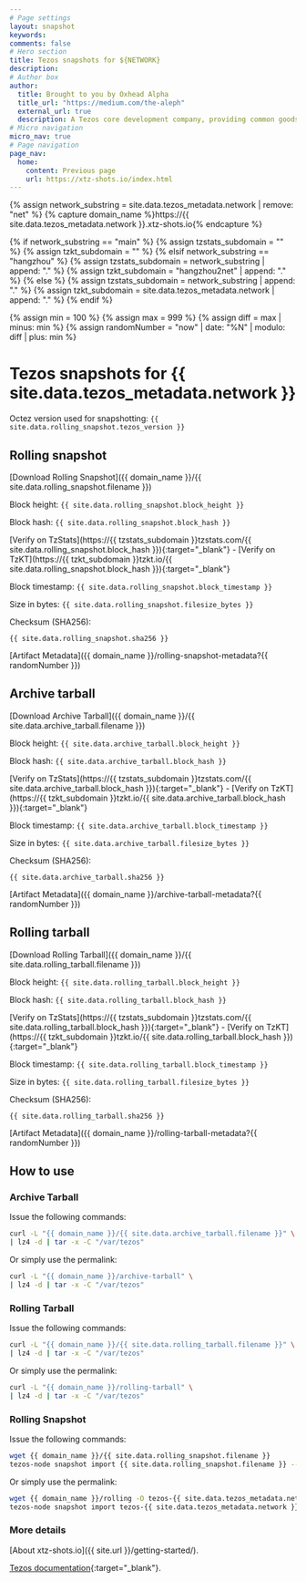 ```yaml
---
# Page settings
layout: snapshot
keywords:
comments: false
# Hero section
title: Tezos snapshots for ${NETWORK}
description:
# Author box
author:
  title: Brought to you by Oxhead Alpha
  title_url: "https://medium.com/the-aleph"
  external_url: true
  description: A Tezos core development company, providing common goods for the Tezos ecosystem. <a href="https://medium.com/the-aleph" target="_blank">Learn more</a>.
# Micro navigation
micro_nav: true
# Page navigation
page_nav:
  home:
    content: Previous page
    url: https://xtz-shots.io/index.html
---
```


{% assign network_substring = site.data.tezos_metadata.network | remove: "net" %}
{% capture domain_name %}https://{{ site.data.tezos_metadata.network }}.xtz-shots.io{% endcapture %}

{% if network_substring == "main" %}
  {% assign tzstats_subdomain = "" %}
  {% assign tzkt_subdomain = "" %}
{% elsif network_substring == "hangzhou" %}
  {% assign tzstats_subdomain = network_substring | append: "." %}
  {% assign tzkt_subdomain = "hangzhou2net" | append: "." %}
{% else %}
  {% assign tzstats_subdomain = network_substring | append: "." %}
  {% assign tzkt_subdomain = site.data.tezos_metadata.network | append: "." %}
{% endif %}

{% assign min = 100 %}
{% assign max = 999 %}
{% assign diff = max | minus: min %}
{% assign randomNumber = "now" | date: "%N" | modulo: diff | plus: min %}

# Tezos snapshots for {{ site.data.tezos_metadata.network }}

Octez version used for snapshotting: `{{ site.data.rolling_snapshot.tezos_version }}`

## Rolling snapshot

[Download Rolling Snapshot]({{ domain_name }}/{{ site.data.rolling_snapshot.filename }})

Block height: `{{ site.data.rolling_snapshot.block_height }}`

Block hash: `{{ site.data.rolling_snapshot.block_hash }}`

[Verify on TzStats](https://{{ tzstats_subdomain }}tzstats.com/{{ site.data.rolling_snapshot.block_hash }}){:target="\_blank"} - [Verify on TzKT](https://{{ tzkt_subdomain }}tzkt.io/{{ site.data.rolling_snapshot.block_hash }}){:target="\_blank"}

Block timestamp: `{{ site.data.rolling_snapshot.block_timestamp }}`

Size in bytes: `{{ site.data.rolling_snapshot.filesize_bytes }}`

Checksum (SHA256):

```
{{ site.data.rolling_snapshot.sha256 }}
```

[Artifact Metadata]({{ domain_name }}/rolling-snapshot-metadata?{{ randomNumber }})

## Archive tarball

[Download Archive Tarball]({{ domain_name }}/{{ site.data.archive_tarball.filename }})

Block height: `{{ site.data.archive_tarball.block_height }}`

Block hash: `{{ site.data.archive_tarball.block_hash }}`

[Verify on TzStats](https://{{ tzstats_subdomain }}tzstats.com/{{ site.data.archive_tarball.block_hash }}){:target="\_blank"} - [Verify on TzKT](https://{{ tzkt_subdomain }}tzkt.io/{{ site.data.archive_tarball.block_hash }}){:target="\_blank"}

Block timestamp: `{{ site.data.archive_tarball.block_timestamp }}`

Size in bytes: `{{ site.data.archive_tarball.filesize_bytes }}`

Checksum (SHA256):

```
{{ site.data.archive_tarball.sha256 }}
```

[Artifact Metadata]({{ domain_name }}/archive-tarball-metadata?{{ randomNumber }})

## Rolling tarball

[Download Rolling Tarball]({{ domain_name }}/{{ site.data.rolling_tarball.filename }})

Block height: `{{ site.data.rolling_tarball.block_height }}`

Block hash: `{{ site.data.rolling_tarball.block_hash }}`

[Verify on TzStats](https://{{ tzstats_subdomain }}tzstats.com/{{ site.data.rolling_tarball.block_hash }}){:target="\_blank"} - [Verify on TzKT](https://{{ tzkt_subdomain }}tzkt.io/{{ site.data.rolling_tarball.block_hash }}){:target="\_blank"}

Block timestamp: `{{ site.data.rolling_tarball.block_timestamp }}`

Size in bytes: `{{ site.data.rolling_tarball.filesize_bytes }}`

Checksum (SHA256):

```
{{ site.data.rolling_tarball.sha256 }}
```

[Artifact Metadata]({{ domain_name }}/rolling-tarball-metadata?{{ randomNumber }})

## How to use

### Archive Tarball

Issue the following commands:

```bash
curl -L "{{ domain_name }}/{{ site.data.archive_tarball.filename }}" \
| lz4 -d | tar -x -C "/var/tezos"
```

Or simply use the permalink:

```bash
curl -L "{{ domain_name }}/archive-tarball" \
| lz4 -d | tar -x -C "/var/tezos"
```

### Rolling Tarball

Issue the following commands:

```bash
curl -L "{{ domain_name }}/{{ site.data.rolling_tarball.filename }}" \
| lz4 -d | tar -x -C "/var/tezos"
```

Or simply use the permalink:

```bash
curl -L "{{ domain_name }}/rolling-tarball" \
| lz4 -d | tar -x -C "/var/tezos"
```

### Rolling Snapshot

Issue the following commands:

```bash
wget {{ domain_name }}/{{ site.data.rolling_snapshot.filename }}
tezos-node snapshot import {{ site.data.rolling_snapshot.filename }} --block {{ site.data.rolling_snapshot.block_hash }}
```

Or simply use the permalink:

```bash
wget {{ domain_name }}/rolling -O tezos-{{ site.data.tezos_metadata.network }}.rolling
tezos-node snapshot import tezos-{{ site.data.tezos_metadata.network }}.rolling --block {{ site.data.rolling_snapshot.block_hash }}
```

### More details

[About xtz-shots.io]({{ site.url }}/getting-started/).

[Tezos documentation](https://tezos.gitlab.io/user/snapshots.html){:target="\_blank"}.
